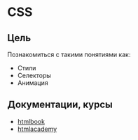 # CSS

## Цель
Познакомиться с такими понятиями как:
- Cтили
- Cелекторы
- Анимация

## Документации, курсы
- [htmlbook](http://htmlbook.ru/)
- [htmlacademy](https://htmlacademy.ru/)
